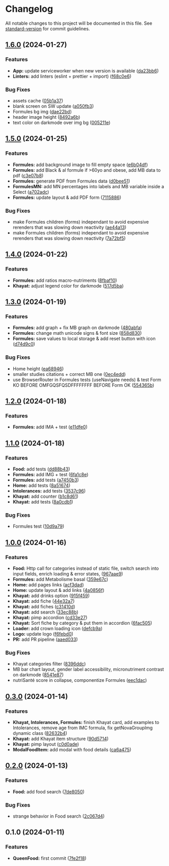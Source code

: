 # Changelog

All notable changes to this project will be documented in this file. See
[standard-version](https://github.com/conventional-changelog/standard-version)
for commit guidelines.

## [1.6.0](https://github.com/Zararthustra/QueenFood/compare/v1.5.0...v1.6.0) (2024-01-27)

### Features

- **App:** update serviceworker when new version is available
  ([da23bb6](https://github.com/Zararthustra/QueenFood/commit/da23bb67a9e85cc2716e134b5a459aea6e084bbc))
- **Linters:** add linters (eslint + prettier + import)
  ([f68c0e6](https://github.com/Zararthustra/QueenFood/commit/f68c0e6ad1c1b5325a8ca7584200dbd3b7627469))

### Bug Fixes

- assets cache
  ([05b1a37](https://github.com/Zararthustra/QueenFood/commit/05b1a37a7be97268fa3a315f1a371f086407a5f1))
- blank screen on SW update
  ([a050fb3](https://github.com/Zararthustra/QueenFood/commit/a050fb3c039a57233315f2ac36a59cfd51e8d178))
- Formules bg img
  ([dae22bd](https://github.com/Zararthustra/QueenFood/commit/dae22bdd097319b4db6dd3ed1a94b5f9b14d1680))
- header image height
  ([8492a6b](https://github.com/Zararthustra/QueenFood/commit/8492a6b65937760de3b4c7a48de89bbe687c1756))
- text color on darkmode over img bg
  ([005211e](https://github.com/Zararthustra/QueenFood/commit/005211e5ee5de91cdde31081d3e6a94a23fa52dc))

## [1.5.0](https://github.com/Zararthustra/QueenFood/compare/v1.4.0...v1.5.0) (2024-01-25)

### Features

- **Formules:** add background image to fill empty space
  ([e6b04df](https://github.com/Zararthustra/QueenFood/commit/e6b04dfabd0f07b898ec74677fbd390331cd8e0a))
- **Formules:** add Black & al formule if >60yo and obese, add MB data to pdf
  ([c3e07b8](https://github.com/Zararthustra/QueenFood/commit/c3e07b8e92fddd3630516573fdc7ef59b2603064))
- **Formules:** generate PDF from Formules data
  ([d0bee51](https://github.com/Zararthustra/QueenFood/commit/d0bee5183be7bcdd6e973af2eb974f7f640016a9))
- **FormulesMN:** add MN percentages into labels and MB variable inside a Select
  ([a702adc](https://github.com/Zararthustra/QueenFood/commit/a702adc5a1081c5e986108e42e162a388dd32440))
- **Formules:** update layout & add PDF form
  ([7115886](https://github.com/Zararthustra/QueenFood/commit/7115886a3402a879f4cc2e58d0342c2b46c4347b))

### Bug Fixes

- make Formules children (forms) independant to avoid expensive rerenders that
  was slowing down reactivity
  ([ae44a13](https://github.com/Zararthustra/QueenFood/commit/ae44a133d2f5a1db2a9d1d82c36fd89f01c71eae))
- make Formules children (forms) independant to avoid expensive rerenders that
  was slowing down reactivity
  ([7a72bf5](https://github.com/Zararthustra/QueenFood/commit/7a72bf5a75e321b9687cbe8884ab588110716740))

## [1.4.0](https://github.com/Zararthustra/QueenFood/compare/v1.3.0...v1.4.0) (2024-01-22)

### Features

- **Formules:** add ratios macro-nutriments
  ([8fbaf10](https://github.com/Zararthustra/QueenFood/commit/8fbaf10fc657b05df425de78259684bcb5f272e4))
- **Khayat:** adjust legend color for darkmode
  ([517d5ba](https://github.com/Zararthustra/QueenFood/commit/517d5ba0757eeaab8d029a846d5a9cc70fcaf892))

## [1.3.0](https://github.com/Zararthustra/QueenFood/compare/v1.2.0...v1.3.0) (2024-01-19)

### Features

- **Formules:** add graph + fix MB graph on darkmode
  ([480abfa](https://github.com/Zararthustra/QueenFood/commit/480abfa090089cd8723b2660be82215fc5787f07))
- **Formules:** change math unicode signs & font size
  ([858d830](https://github.com/Zararthustra/QueenFood/commit/858d830feecf9004edf2a98413eb33566f85d6c2))
- **Formules:** save values to local storage & add reset button with icon
  ([d74d9c0](https://github.com/Zararthustra/QueenFood/commit/d74d9c0c548217782548e536abc872c6748cbe80))

### Bug Fixes

- Home height
  ([ea68946](https://github.com/Zararthustra/QueenFood/commit/ea689464569ce5ced3c4126007c32939327284ba))
- smaller studies citations + correct MB one
  ([0ec4edd](https://github.com/Zararthustra/QueenFood/commit/0ec4eddeca6ca85b336c2a5ba3d2941e4aaf8bfc))
- use BrowserRouter in Formules tests (useNavigate needs) & test Form KO BEFORE
  OMFGQSFQSDFFFFFFFF BEFORE Form OK
  ([554365b](https://github.com/Zararthustra/QueenFood/commit/554365bfa1c95f932ce837a3463d4c38b982162f))

## [1.2.0](https://github.com/Zararthustra/QueenFood/compare/v1.1.0...v1.2.0) (2024-01-18)

### Features

- **Formules:** add IMA + test
  ([e11dfe0](https://github.com/Zararthustra/QueenFood/commit/e11dfe00fe8fdbda19db0ff3407402ecfbe7f1d5))

## [1.1.0](https://github.com/Zararthustra/QueenFood/compare/v1.0.0...v1.1.0) (2024-01-18)

### Features

- **Food:** add tests
  ([dd88b43](https://github.com/Zararthustra/QueenFood/commit/dd88b4392226756093a3f85f5743652ff749c8ab))
- **Formules:** add IMG + test
  ([6fa1c8e](https://github.com/Zararthustra/QueenFood/commit/6fa1c8eceb1630930fa81dd2d8f2cee58cfde66b))
- **Formules:** add tests
  ([a7450b3](https://github.com/Zararthustra/QueenFood/commit/a7450b33e5077495958815f7a39aac5db203604d))
- **Home:** add tests
  ([8a51674](https://github.com/Zararthustra/QueenFood/commit/8a51674971b41c945b590fc891866de16b4ce2b4))
- **Intolerances:** add tests
  ([3537c96](https://github.com/Zararthustra/QueenFood/commit/3537c96883278b90ae20e259c12626028a775ab3))
- **Khayat:** add counter
  ([b1c8d61](https://github.com/Zararthustra/QueenFood/commit/b1c8d615094aa38dc1263c9d9cd88513ca744477))
- **Khayat:** add tests
  ([8a0cdb1](https://github.com/Zararthustra/QueenFood/commit/8a0cdb1a71204129ff02becfc7fa46c219b2dd5c))

### Bug Fixes

- Formules test
  ([10d9a79](https://github.com/Zararthustra/QueenFood/commit/10d9a792e794377ebecdc72fd4eeb79f27a90698))

## [1.0.0](https://github.com/Zararthustra/QueenFood/compare/v0.3.0...v1.0.0) (2024-01-16)

### Features

- **Food:** Http call for categories instead of static file, switch search into
  input fields, enrich loading & error states,
  ([967aae9](https://github.com/Zararthustra/QueenFood/commit/967aae9c2d2de953108b47b04d9079a31c907a82))
- **Formules:** add Metabolisme basal
  ([359e67c](https://github.com/Zararthustra/QueenFood/commit/359e67c7059422a201ef067612b28753334b566c))
- **Home:** add pages links
  ([acf3dad](https://github.com/Zararthustra/QueenFood/commit/acf3dad9a657c4b5395848ecbec84bf96eeadc22))
- **Home:** update layout & add links
  ([4a0856f](https://github.com/Zararthustra/QueenFood/commit/4a0856feefe8a299c525018c0ea19a142413fe3f))
- **Khayat:** add drinks option
  ([915f459](https://github.com/Zararthustra/QueenFood/commit/915f459a5e6c0c056f547cb59218fd22d33d6e50))
- **Khayat:** add fiche
  ([44e32a7](https://github.com/Zararthustra/QueenFood/commit/44e32a71213009c60859255fff51865fa19b429b))
- **Khayat:** add fiches
  ([c31410d](https://github.com/Zararthustra/QueenFood/commit/c31410d1080b2f94d0b448dd8b2c08672d534023))
- **Khayat:** add search
  ([33ec88b](https://github.com/Zararthustra/QueenFood/commit/33ec88b0a860f1ad96d4a64c356c5b2395e732f9))
- **Khayat:** pimp accordion
  ([cd33e27](https://github.com/Zararthustra/QueenFood/commit/cd33e27812f37fcce2b25589b469fc440a6700d8))
- **Khayat:** Sort fiche by category & put them in accordion
  ([6fac505](https://github.com/Zararthustra/QueenFood/commit/6fac50572ef64646831b7692ee5710be16c6d60e))
- **Loader:** add crown loading icon
  ([defcb9a](https://github.com/Zararthustra/QueenFood/commit/defcb9a0f2d741a5b8233033eb3fc805901f5442))
- **Logo:** update logo
  ([f6febd0](https://github.com/Zararthustra/QueenFood/commit/f6febd0af8181fa02ac511919a51e183d74f50ba))
- **PR:** add PR pipeline
  ([aaed033](https://github.com/Zararthustra/QueenFood/commit/aaed0334011c93804840aff28be9b77721a7e37b))

### Bug Fixes

- Khayat categories filter
  ([8396ddc](https://github.com/Zararthustra/QueenFood/commit/8396ddc97a5abb9a74908c2bd4bbcc3b293e6d8a))
- MB bar chart layout, gender label accessibility, micronutriment contrast on
  darkmode
  ([8541e87](https://github.com/Zararthustra/QueenFood/commit/8541e8713d5066fa9928b27286dc80932da24f20))
- nutriSanté score in collapse, componentize Formules
  ([eec1dac](https://github.com/Zararthustra/QueenFood/commit/eec1dacbaf2a057f350a0d53bae45c6362587ad5))

## [0.3.0](https://github.com/Zararthustra/QueenFood/compare/v0.2.0...v0.3.0) (2024-01-14)

### Features

- **Khayat, Intolerances, Formules:** finish Khayat card, add examples to
  Intolerances, remove age from IMC formula, fix getNovaGroupImg dynamic class
  ([82632b4](https://github.com/Zararthustra/QueenFood/commit/82632b4685bc59582678a0e4baf75467494df97f))
- **Khayat:** add Khayat item structure
  ([90d5714](https://github.com/Zararthustra/QueenFood/commit/90d5714ca624f83ad046911b67b43a840be9a402))
- **Khayat:** pimp layout
  ([c0d0ade](https://github.com/Zararthustra/QueenFood/commit/c0d0ade2e6c3e8fff04e721a54d1604c47584f5b))
- **ModalFoodItem:** add modal with food details
  ([ca6a475](https://github.com/Zararthustra/QueenFood/commit/ca6a4757cd124a7e684505fa6158e7a7ccce4e8e))

## [0.2.0](https://github.com/Zararthustra/QueenFood/compare/v0.1.0...v0.2.0) (2024-01-13)

### Features

- **Food:** add food search
  ([7de8050](https://github.com/Zararthustra/QueenFood/commit/7de8050055e9217ec78072a0bb8e41a2b6747d82))

### Bug Fixes

- strange behavior in Food search
  ([2c067d4](https://github.com/Zararthustra/QueenFood/commit/2c067d430d58cd25c12444d085619d891de39313))

## 0.1.0 (2024-01-11)

### Features

- **QueenFood:** first commit
  ([7fe2f18](https://github.com/Zararthustra/QueenFood/commit/7fe2f185ff48f4ba2d5ef51ccbb1c5f204f2dd53))
